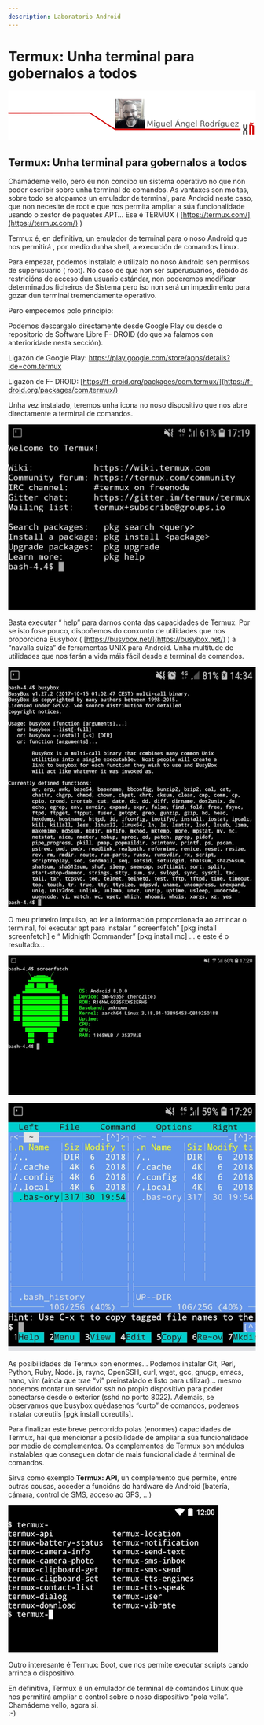 ```yaml
---
description: Laboratorio Android
---
```


# Termux: Unha terminal para gobernalos a todos

![](.gitbook/assets/image%20%2842%29.png)

## Termux: Unha terminal para gobernalos a todos

Chamádeme vello, pero eu non concibo un sistema operativo no que non poder escribir sobre unha terminal de comandos. As vantaxes son moitas, sobre todo se atopamos un emulador de terminal, para Android neste caso, que non necesite de root e que nos permita ampliar a súa funcionalidade usando o xestor de paquetes APT… Ese é TERMUX \( [https://termux.com/](https://termux.com/) \)

Termux é, en definitiva, un emulador de terminal para o noso Android que nos permitirá , por medio dunha shell, a execución de comandos Linux.

Para empezar, podemos instalalo e utilizalo no noso Android sen permisos de superusuario \( root\). No caso de que non ser superusuarios, debido ás restricións de acceso dun usuario estándar, non poderemos modificar determinados ficheiros de Sistema pero iso non será un impedimento para gozar dun terminal tremendamente operativo.

Pero empecemos polo principio:

Podemos descargalo directamente desde Google Play ou desde o repositorio de Software Libre F- DROID \(do que xa falamos con anterioridade nesta sección\).

Ligazón de Google Play: https://play.google.com/store/apps/details?ide=com.termux​

Ligazón de F- DROID: [https://f-droid.org/packages/com.termux/](https://f-droid.org/packages/com.termux/)​

Unha vez instalado, teremos unha icona no noso dispositivo que nos abre directamente a terminal de comandos.

![](.gitbook/assets/image%20%2810%29.png)

Basta executar “ help” para darnos conta das capacidades de Termux. Por se isto fose pouco, dispoñemos do conxunto de utilidades que nos proporciona Busybox \( [https://busybox.net/](https://busybox.net/) \) a “navalla suíza” de ferramentas UNIX para Android. Unha multitude de utilidades que nos farán a vida máis fácil desde a terminal de comandos.

![](.gitbook/assets/image%20%2820%29.png)

O meu primeiro impulso, ao ler a información proporcionada ao arrincar o terminal, foi executar apt para instalar “ screenfetch” \[pkg install screenfetch\] e “ Midnigth Commander” \[pkg install mc\] … e este é o resultado...

![](.gitbook/assets/image%20%286%29.png)

![](.gitbook/assets/image%20%2833%29.png)

As posibilidades de Termux son enormes… Podemos instalar Git, Perl, Python, Ruby, Node. js, rsync, OpenSSH, curl, wget, gcc, gnugp, emacs, nano, vim \(aínda que trae “vi” preinstalado e listo para utilizar\)… mesmo podemos montar un servidor ssh no propio dispositivo para poder conectarse desde o exterior \(sshd no porto 8022\). Ademais, se observamos que busybox quédasenos “curto” de comandos, podemos instalar coreutils \[pgk install coreutils\].

Para finalizar este breve percorrido polas \(enormes\) capacidades de Termux, hai que mencionar a posibilidade de ampliar a súa funcionalidade por medio de complementos. Os complementos de Termux son módulos instalables que conseguen dotar de mais funcionalidade á terminal de comandos.

Sirva como exemplo **Termux: API**, un complemento que permite, entre outras cousas, acceder a funcións do hardware de Android \(batería, cámara, control de SMS, acceso ao GPS, ...\)

![](.gitbook/assets/image%20%2815%29.png)

Outro interesante é Termux: Boot, que nos permite executar scripts cando arrinca o dispositivo.

En definitiva, Termux é un emulador de terminal de comandos Linux que nos permitirá ampliar o control sobre o noso dispositivo “pola vella”. Chamádeme vello, agora si.  
:-\)

